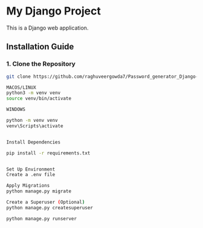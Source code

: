 # My Django Project

This is a Django web application.

## Installation Guide

### 1. Clone the Repository

```bash
git clone https://github.com/raghuveergowda7/Password_generator_Django-project

MACOS/LINUX 
python3 -m venv venv
source venv/bin/activate

WINDOWS

python -m venv venv
venv\Scripts\activate


Install Dependencies

pip install -r requirements.txt


Set Up Environment 
Create a .env file

Apply Migrations
python manage.py migrate

Create a Superuser (Optional)
python manage.py createsuperuser

python manage.py runserver




